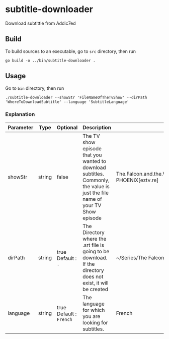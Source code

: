 # subtitle-downloader
Download subtittle from Addic7ed

## Build
To build sources to an executable, go to `src` directory, then run 

```
go build -o ../bin/subtitle-downloader .
```

## Usage
Go to `bin` directory, then run

```
./subtitle-downloader --showStr 'FileNameOfTheTvShow' --dirPath 'WhereToDownloadSubtitle' --language 'SubtitleLanguage'
```

### Explanation
| Parameter 	| Type   	| Optional                      	| Description                                                                                                                         	| Example                                                               	|
|-----------	|--------	|-------------------------------	|-------------------------------------------------------------------------------------------------------------------------------------	|-----------------------------------------------------------------------	|
| showStr   	| string 	| false                         	| The TV show episode that you wanted to download subtitles. <br /> Commonly, the value is just the file name of your TV Show episode 	| The.Falcon.and.the.Winter.Soldier.S01E01.WEBRip.x264-PHOENiX[eztv.re] 	|
| dirPath   	| string 	| true <br />Default : `.`      	| The Directory where the .srt file is going to be download. If the directory does not exist, it will be created                      	| ~/Series/The Falcon and the Winter Soldier/S01                        	|
| language  	| string 	| true <br />Default : `French` 	| The language for which you are looking for subtitles.                                                                               	| French                                                                	|